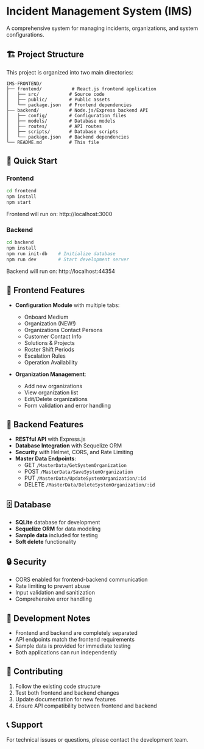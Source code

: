 # Incident Management System (IMS)

A comprehensive system for managing incidents, organizations, and system configurations.

## 🏗️ Project Structure

This project is organized into two main directories:

```
IMS-FRONTEND/
├── frontend/           # React.js frontend application
│   ├── src/           # Source code
│   ├── public/        # Public assets
│   └── package.json   # Frontend dependencies
├── backend/           # Node.js/Express backend API
│   ├── config/        # Configuration files
│   ├── models/        # Database models
│   ├── routes/        # API routes
│   ├── scripts/       # Database scripts
│   └── package.json   # Backend dependencies
└── README.md          # This file
```

## 🚀 Quick Start

### Frontend
```bash
cd frontend
npm install
npm start
```
Frontend will run on: http://localhost:3000

### Backend
```bash
cd backend
npm install
npm run init-db    # Initialize database
npm run dev        # Start development server
```
Backend will run on: http://localhost:44354

## 📱 Frontend Features

- **Configuration Module** with multiple tabs:
  - Onboard Medium
  - Organization (NEW!)
  - Organizations Contact Persons
  - Customer Contact Info
  - Solutions & Projects
  - Roster Shift Periods
  - Escalation Rules
  - Operation Availability

- **Organization Management**:
  - Add new organizations
  - View organization list
  - Edit/Delete organizations
  - Form validation and error handling

## 🔧 Backend Features

- **RESTful API** with Express.js
- **Database Integration** with Sequelize ORM
- **Security** with Helmet, CORS, and Rate Limiting
- **Master Data Endpoints**:
  - GET `/MasterData/GetSystemOrganization`
  - POST `/MasterData/SaveSystemOrganization`
  - PUT `/MasterData/UpdateSystemOrganization/:id`
  - DELETE `/MasterData/DeleteSystemOrganization/:id`

## 🗄️ Database

- **SQLite** database for development
- **Sequelize ORM** for data modeling
- **Sample data** included for testing
- **Soft delete** functionality

## 🔒 Security

- CORS enabled for frontend-backend communication
- Rate limiting to prevent abuse
- Input validation and sanitization
- Comprehensive error handling

## 📝 Development Notes

- Frontend and backend are completely separated
- API endpoints match the frontend requirements
- Sample data is provided for immediate testing
- Both applications can run independently

## 🤝 Contributing

1. Follow the existing code structure
2. Test both frontend and backend changes
3. Update documentation for new features
4. Ensure API compatibility between frontend and backend

## 📞 Support

For technical issues or questions, please contact the development team.
